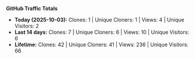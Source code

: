 
**GitHub Traffic Totals**

- **Today (2025-10-03):** Clones: 1 | Unique Cloners: 1 | Views: 4 | Unique Visitors: 2
- **Last 14 days:** Clones: 7 | Unique Cloners: 6 | Views: 10 | Unique Visitors: 6
- **Lifetime:** Clones: 42 | Unique Cloners: 41 | Views: 236 | Unique Visitors: 66

